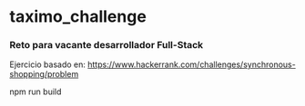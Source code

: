 # taximo_challenge
### Reto para vacante desarrollador Full-Stack

Ejercicio basado en:
https://www.hackerrank.com/challenges/synchronous-shopping/problem

npm run build
